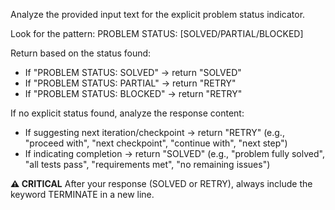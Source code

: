 Analyze the provided input text for the explicit problem status indicator.

Look for the pattern:
PROBLEM STATUS: [SOLVED/PARTIAL/BLOCKED]

Return based on the status found:
- If "PROBLEM STATUS: SOLVED" → return "SOLVED"  
- If "PROBLEM STATUS: PARTIAL" → return "RETRY"
- If "PROBLEM STATUS: BLOCKED" → return "RETRY"

If no explicit status found, analyze the response content:
- If suggesting next iteration/checkpoint → return "RETRY"
  (e.g., "proceed with", "next checkpoint", "continue with", "next step")
- If indicating completion → return "SOLVED"
  (e.g., "problem fully solved", "all tests pass", "requirements met", "no remaining issues")

**⚠️ CRITICAL** After your response (SOLVED or RETRY), always include the keyword TERMINATE in a new line.